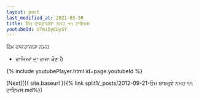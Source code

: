 ```yaml
---
layout: post
last_modified_at: 2021-03-30
title: ਓਮ ਰਾਜਰਾਜਯਾ ਨਮਹ ੧੧ ਟਾਇਮਸ
youtubeId: UTmiDyEUySY
---
```

 
 
 ਓਮ ਰਾਜਰਾਜਯਾ ਨਮਹ  
 
 -  ਰਾਜਿਆਂ ਦਾ ਰਾਜਾ ਕੌਣ ਹੈ 
 
  
 
  
 
 
 
 
 
 


{% include youtubePlayer.html id=page.youtubeId %}
 
[Next]({{ site.baseurl }}{% link  split1/_posts/2012-09-21-ਓਮ ਬਾਬਰੁਵੇ ਨਮਹ ੧੧ ਟਾਇਮਸ.md%})
 
